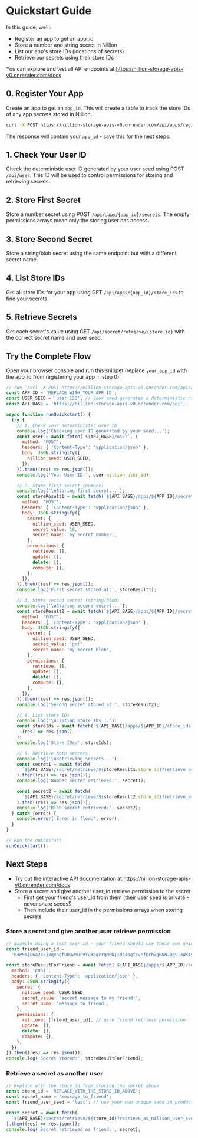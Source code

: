 # Quickstart Guide

In this guide, we'll:

- Register an app to get an app_id
- Store a number and string secret in Nillion
- List our app's store IDs (locations of secrets)
- Retrieve our secrets using their store IDs

You can explore and test all API endpoints at https://nillion-storage-apis-v0.onrender.com/docs

## 0. Register Your App

Create an app to get an `app_id`. This will create a table to track the store IDs of any app secrets stored in Nillion.

```bash
curl -X POST https://nillion-storage-apis-v0.onrender.com/api/apps/register
```

The response will contain your `app_id` - save this for the next steps.

## 1. Check Your User ID

Check the deterministic user ID generated by your user seed using POST `/api/user`. This ID will be used to control permissions for storing and retrieving secrets.

## 2. Store First Secret

Store a number secret using POST `/api/apps/{app_id}/secrets`. The empty permissions arrays mean only the storing user has access.

## 3. Store Second Secret

Store a string/blob secret using the same endpoint but with a different secret name.

## 4. List Store IDs

Get all store IDs for your app using GET `/api/apps/{app_id}/store_ids` to find your secrets.

## 5. Retrieve Secrets

Get each secret's value using GET `/api/secret/retrieve/{store_id}` with the correct secret name and user seed.

## Try the Complete Flow

Open your browser console and run this snippet (replace `your_app_id` with the app_id from registering your app in step 0):

```javascript
// run `curl -X POST https://nillion-storage-apis-v0.onrender.com/api/apps/register` to get your app_id
const APP_ID = 'REPLACE_WITH_YOUR_APP_ID';
const USER_SEED = 'user_123'; // your seed generates a deterministic nillion user id - check it in step 1
const API_BASE = 'https://nillion-storage-apis-v0.onrender.com/api';

async function runQuickstart() {
  try {
    // 1. Check your deterministic user ID
    console.log('Checking user ID generated by your seed...');
    const user = await fetch(`${API_BASE}/user`, {
      method: 'POST',
      headers: { 'Content-Type': 'application/json' },
      body: JSON.stringify({
        nillion_seed: USER_SEED,
      }),
    }).then((res) => res.json());
    console.log('Your User ID:', user.nillion_user_id);

    // 2. Store first secret (number)
    console.log('\nStoring first secret...');
    const storeResult1 = await fetch(`${API_BASE}/apps/${APP_ID}/secrets`, {
      method: 'POST',
      headers: { 'Content-Type': 'application/json' },
      body: JSON.stringify({
        secret: {
          nillion_seed: USER_SEED,
          secret_value: 16,
          secret_name: 'my_secret_number',
        },
        permissions: {
          retrieve: [],
          update: [],
          delete: [],
          compute: {},
        },
      }),
    }).then((res) => res.json());
    console.log('First secret stored at:', storeResult1);

    // 3. Store second secret (string/blob)
    console.log('\nStoring second secret...');
    const storeResult2 = await fetch(`${API_BASE}/apps/${APP_ID}/secrets`, {
      method: 'POST',
      headers: { 'Content-Type': 'application/json' },
      body: JSON.stringify({
        secret: {
          nillion_seed: USER_SEED,
          secret_value: 'gm!',
          secret_name: 'my_secret_blob',
        },
        permissions: {
          retrieve: [],
          update: [],
          delete: [],
          compute: {},
        },
      }),
    }).then((res) => res.json());
    console.log('Second secret stored at:', storeResult2);

    // 4. List store IDs
    console.log('\nListing store IDs...');
    const storeIds = await fetch(`${API_BASE}/apps/${APP_ID}/store_ids`).then(
      (res) => res.json()
    );
    console.log('Store IDs:', storeIds);

    // 5. Retrieve both secrets
    console.log('\nRetrieving secrets...');
    const secret1 = await fetch(
      `${API_BASE}/secret/retrieve/${storeResult1.store_id}?retrieve_as_nillion_user_seed=${USER_SEED}&secret_name=my_secret_number`
    ).then((res) => res.json());
    console.log('Number secret retrieved:', secret1);

    const secret2 = await fetch(
      `${API_BASE}/secret/retrieve/${storeResult2.store_id}?retrieve_as_nillion_user_seed=${USER_SEED}&secret_name=my_secret_blob`
    ).then((res) => res.json());
    console.log('Blob secret retrieved:', secret2);
  } catch (error) {
    console.error('Error in flow:', error);
  }
}

// Run the quickstart
runQuickstart();
```

## Next Steps

- Try out the interactive API documentation at https://nillion-storage-apis-v0.onrender.com/docs
- Store a secret and give another user_id retrieve permission to the secret
  - First get your friend's user_id from them (their user seed is private - never share seeds!)
  - Then include their user_id in the permissions arrays when storing secrets

### Store a secret and give another user retrieve permission

```javascript
// Example using a test user_id - your friend should use their own unique seed in production
const friend_user_id =
  '63P5NjU6a2zkjJqengfuDuwMUF9Yu3ogrrqMPNjidc4ogfcvefDchZgRNNJQg9T3WKiyZ4L7kF4zGwFurpxCo5bP'; // seeded with 'test'

const storeResultForFriend = await fetch(`${API_BASE}/apps/${APP_ID}/secrets`, {
  method: 'POST',
  headers: { 'Content-Type': 'application/json' },
  body: JSON.stringify({
    secret: {
      nillion_seed: USER_SEED,
      secret_value: 'secret message to my friend!',
      secret_name: 'message_to_friend',
    },
    permissions: {
      retrieve: [friend_user_id], // give friend retrieve permission
      update: [],
      delete: [],
      compute: {},
    },
  }),
}).then((res) => res.json());
console.log('Secret stored:', storeResultForFriend);
```

### Retrieve a secret as another user

```javascript
// Replace with the store_id from storing the secret above
const store_id = 'REPLACE_WITH_THE_STORE_ID_ABOVE';
const secret_name = 'message_to_friend';
const friend_user_seed = 'test'; // use your own unique seed in production

const secret = await fetch(
  `${API_BASE}/secret/retrieve/${store_id}?retrieve_as_nillion_user_seed=${friend_user_seed}&secret_name=${secret_name}`
).then((res) => res.json());
console.log('Secret retrieved as friend:', secret);
```
